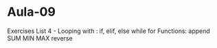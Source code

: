 # Aula-09

Exercises List 4 - Looping with :  if, elif, else
                                   while
                                   for
Functions:  append
            SUM
            MIN 
            MAX
            reverse

